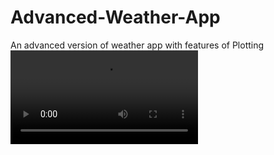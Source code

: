 # Advanced-Weather-App
An advanced version of weather app with features of Plotting
![Demo](https://raw.githubusercontent.com/Anshu1826/Advanced-Weather-App-Video/main/Weather%20App%20-%20Google%20Chrome%202024-08-16%2019-59-36.mp4)
